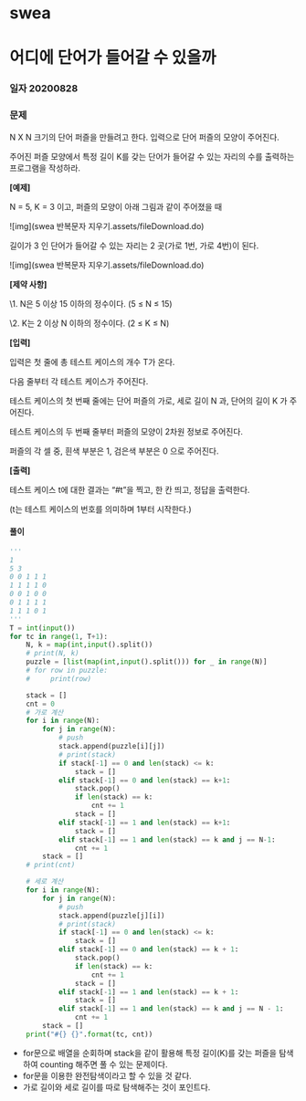 # swea

# 어디에 단어가 들어갈 수 있을까

### 일자 20200828

### 문제

N X N 크기의 단어 퍼즐을 만들려고 한다. 입력으로 단어 퍼즐의 모양이 주어진다.

주어진 퍼즐 모양에서 특정 길이 K를 갖는 단어가 들어갈 수 있는 자리의 수를 출력하는 프로그램을 작성하라.

**[예제]**

N = 5, K = 3 이고, 퍼즐의 모양이 아래 그림과 같이 주어졌을 때
 

![img](swea 반복문자 지우기.assets/fileDownload.do)


길이가 3 인 단어가 들어갈 수 있는 자리는 2 곳(가로 1번, 가로 4번)이 된다.
 

![img](swea 반복문자 지우기.assets/fileDownload.do)


**[제약 사항]**

\1. N은 5 이상 15 이하의 정수이다. (5 ≤ N ≤ 15)

\2. K는 2 이상 N 이하의 정수이다. (2 ≤ K ≤ N)


**[입력]**

입력은 첫 줄에 총 테스트 케이스의 개수 T가 온다.

다음 줄부터 각 테스트 케이스가 주어진다.

테스트 케이스의 첫 번째 줄에는 단어 퍼즐의 가로, 세로 길이 N 과, 단어의 길이 K 가 주어진다.

테스트 케이스의 두 번째 줄부터 퍼즐의 모양이 2차원 정보로 주어진다.

퍼즐의 각 셀 중, 흰색 부분은 1, 검은색 부분은 0 으로 주어진다.


**[출력]**

테스트 케이스 t에 대한 결과는 “#t”을 찍고, 한 칸 띄고, 정답을 출력한다.

(t는 테스트 케이스의 번호를 의미하며 1부터 시작한다.)

#### 풀이

```python
'''
1
5 3
0 0 1 1 1
1 1 1 1 0
0 0 1 0 0
0 1 1 1 1
1 1 1 0 1
'''
T = int(input())
for tc in range(1, T+1):
    N, k = map(int,input().split())
    # print(N, k)
    puzzle = [list(map(int,input().split())) for _ in range(N)]
    # for row in puzzle:
    #     print(row)

    stack = []
    cnt = 0
    # 가로 계산
    for i in range(N):
        for j in range(N):
            # push
            stack.append(puzzle[i][j])
            # print(stack)
            if stack[-1] == 0 and len(stack) <= k:
                stack = []
            elif stack[-1] == 0 and len(stack) == k+1:
                stack.pop()
                if len(stack) == k:
                    cnt += 1
                stack = []
            elif stack[-1] == 1 and len(stack) == k+1:
                stack = []
            elif stack[-1] == 1 and len(stack) == k and j == N-1:
                cnt += 1
        stack = []
    # print(cnt)

    # 세로 계산
    for i in range(N):
        for j in range(N):
            # push
            stack.append(puzzle[j][i])
            # print(stack)
            if stack[-1] == 0 and len(stack) <= k:
                stack = []
            elif stack[-1] == 0 and len(stack) == k + 1:
                stack.pop()
                if len(stack) == k:
                    cnt += 1
                stack = []
            elif stack[-1] == 1 and len(stack) == k + 1:
                stack = []
            elif stack[-1] == 1 and len(stack) == k and j == N - 1:
                cnt += 1
        stack = []
    print("#{} {}".format(tc, cnt))
```

- for문으로 배열을 순회하며 stack을 같이 활용해 특정 길이(K)를 갖는 퍼즐을 탐색하여 counting 해주면 풀 수 있는 문제이다.
- for문을 이용한 완전탐색이라고 할 수 있을 것 같다.
- 가로 길이와 세로 길이를 따로 탐색해주는 것이 포인트다.